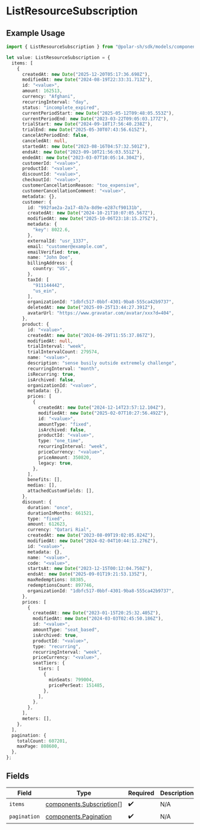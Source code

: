 # ListResourceSubscription

## Example Usage

```typescript
import { ListResourceSubscription } from "@polar-sh/sdk/models/components/listresourcesubscription.js";

let value: ListResourceSubscription = {
  items: [
    {
      createdAt: new Date("2025-12-20T05:17:36.698Z"),
      modifiedAt: new Date("2024-08-19T22:33:31.713Z"),
      id: "<value>",
      amount: 162513,
      currency: "Afghani",
      recurringInterval: "day",
      status: "incomplete_expired",
      currentPeriodStart: new Date("2025-05-12T09:48:05.553Z"),
      currentPeriodEnd: new Date("2023-03-22T09:05:03.177Z"),
      trialStart: new Date("2024-09-18T17:56:40.238Z"),
      trialEnd: new Date("2025-05-30T07:43:56.615Z"),
      cancelAtPeriodEnd: false,
      canceledAt: null,
      startedAt: new Date("2023-08-16T04:57:32.501Z"),
      endsAt: new Date("2023-09-10T21:56:03.551Z"),
      endedAt: new Date("2023-03-07T10:05:14.304Z"),
      customerId: "<value>",
      productId: "<value>",
      discountId: "<value>",
      checkoutId: "<value>",
      customerCancellationReason: "too_expensive",
      customerCancellationComment: "<value>",
      metadata: {},
      customer: {
        id: "992fae2a-2a17-4b7a-8d9e-e287cf90131b",
        createdAt: new Date("2024-10-21T10:07:05.567Z"),
        modifiedAt: new Date("2025-10-06T23:18:15.275Z"),
        metadata: {
          "key": 8022.6,
        },
        externalId: "usr_1337",
        email: "customer@example.com",
        emailVerified: true,
        name: "John Doe",
        billingAddress: {
          country: "US",
        },
        taxId: [
          "911144442",
          "us_ein",
        ],
        organizationId: "1dbfc517-0bbf-4301-9ba8-555ca42b9737",
        deletedAt: new Date("2025-09-25T13:44:27.391Z"),
        avatarUrl: "https://www.gravatar.com/avatar/xxx?d=404",
      },
      product: {
        id: "<value>",
        createdAt: new Date("2024-06-29T11:55:37.867Z"),
        modifiedAt: null,
        trialInterval: "week",
        trialIntervalCount: 279574,
        name: "<value>",
        description: "sense busily outside extremely challenge",
        recurringInterval: "month",
        isRecurring: true,
        isArchived: false,
        organizationId: "<value>",
        metadata: {},
        prices: [
          {
            createdAt: new Date("2024-12-14T23:57:12.104Z"),
            modifiedAt: new Date("2025-02-07T10:27:56.492Z"),
            id: "<value>",
            amountType: "fixed",
            isArchived: false,
            productId: "<value>",
            type: "one_time",
            recurringInterval: "week",
            priceCurrency: "<value>",
            priceAmount: 350820,
            legacy: true,
          },
        ],
        benefits: [],
        medias: [],
        attachedCustomFields: [],
      },
      discount: {
        duration: "once",
        durationInMonths: 661521,
        type: "fixed",
        amount: 612623,
        currency: "Qatari Rial",
        createdAt: new Date("2023-08-09T19:02:05.824Z"),
        modifiedAt: new Date("2024-02-04T10:44:12.276Z"),
        id: "<value>",
        metadata: {},
        name: "<value>",
        code: "<value>",
        startsAt: new Date("2023-12-15T00:12:04.750Z"),
        endsAt: new Date("2025-09-01T19:21:53.135Z"),
        maxRedemptions: 88385,
        redemptionsCount: 897746,
        organizationId: "1dbfc517-0bbf-4301-9ba8-555ca42b9737",
      },
      prices: [
        {
          createdAt: new Date("2023-01-15T20:25:32.405Z"),
          modifiedAt: new Date("2024-03-03T02:45:50.186Z"),
          id: "<value>",
          amountType: "seat_based",
          isArchived: true,
          productId: "<value>",
          type: "recurring",
          recurringInterval: "week",
          priceCurrency: "<value>",
          seatTiers: {
            tiers: [
              {
                minSeats: 799004,
                pricePerSeat: 151485,
              },
            ],
          },
        },
      ],
      meters: [],
    },
  ],
  pagination: {
    totalCount: 607201,
    maxPage: 808600,
  },
};
```

## Fields

| Field                                                                | Type                                                                 | Required                                                             | Description                                                          |
| -------------------------------------------------------------------- | -------------------------------------------------------------------- | -------------------------------------------------------------------- | -------------------------------------------------------------------- |
| `items`                                                              | [components.Subscription](../../models/components/subscription.md)[] | :heavy_check_mark:                                                   | N/A                                                                  |
| `pagination`                                                         | [components.Pagination](../../models/components/pagination.md)       | :heavy_check_mark:                                                   | N/A                                                                  |